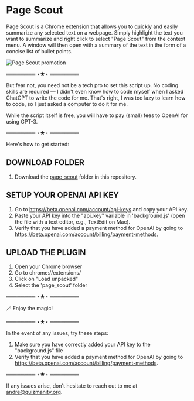 # Page Scout
Page Scout is a Chrome extension that allows you to quickly and easily summarize any selected text on a webpage. Simply highlight the text you want to summarize and right click to select "Page Scout" from the context menu. A window will then open with a summary of the text in the form of a concise list of bullet points.

![Page Scout promotion](https://user-images.githubusercontent.com/36070121/210180400-a1267109-611f-4ad0-8216-5dda5a346584.png)

════════ ⋆★⋆ ════════

But fear not, you need not be a tech pro to set this script up. No coding skills are required — I didn't even know how to code myself when I asked ChatGPT to write the code for me. That's right, I was too lazy to learn how to code, so I just asked a computer to do it for me. 

While the script itself is free, you will have to pay (small) fees to OpenAI for using GPT-3.

════════ ⋆★⋆ ════════

Here's how to get started: 

## DOWNLOAD FOLDER
1. Download the [page_scout](https://github.com/andref2015/Page-Scout/tree/main/page_scout) folder in this repository.  

## SETUP YOUR OPENAI API KEY  
1. Go to https://beta.openai.com/account/api-keys and copy your API key.  
2. Paste your API key into the "api_key" variable in 'background.js' (open the file with a text editor, e.g., TextEdit on Mac). 
3. Verify that you have added a payment method for OpenAI by going to https://beta.openai.com/account/billing/payment-methods.
  
## UPLOAD THE PLUGIN  
1. Open your Chrome browser  
2. Go to chrome://extensions/  
3. Click on "Load unpacked"
4. Select the 'page_scout' folder    

════════ ⋆★⋆ ════════

🪄
Enjoy the magic! 

════════ ⋆★⋆ ════════

In the event of any issues, try these steps:
1. Make sure you have correctly added your API key to the "background.js" file 
2. Verify that you have added a payment method for OpenAI by going to https://beta.openai.com/account/billing/payment-methods.

════════ ⋆★⋆ ════════

If any issues arise, don't hesitate to reach out to me at andre@quizmanity.org.
